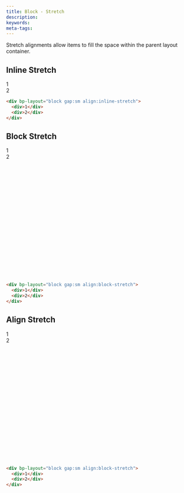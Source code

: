 ```yaml
---
title: Block - Stretch
description: 
keywords:
meta-tags:
---
```


Stretch alignments allow items to fill the space within the parent layout container.

## Inline Stretch

<div bp-layout="block gap:sm align:inline-stretch" demo>
  <div>1</div>
  <div>2</div>
</div>

```html
<div bp-layout="block gap:sm align:inline-stretch">
  <div>1</div>
  <div>2</div>
</div>
```

## Block Stretch

<div bp-layout="block gap:sm align:block-stretch" style="min-height: 350px" demo>
  <div>1</div>
  <div>2</div>
</div>

```html
<div bp-layout="block gap:sm align:block-stretch">
  <div>1</div>
  <div>2</div>
</div>
```

## Align Stretch

<div bp-layout="block gap:sm align:stretch" style="min-height: 350px" demo>
  <div>1</div>
  <div>2</div>
</div>

```html
<div bp-layout="block gap:sm align:block-stretch">
  <div>1</div>
  <div>2</div>
</div>
```
